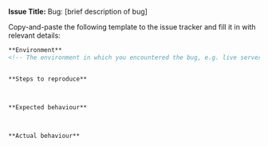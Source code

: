 **Issue Title:** Bug: [brief description of bug]

Copy-and-paste the following template to the issue tracker and fill it in with relevant details:
```markdown
**Environment**
<!-- The environment in which you encountered the bug, e.g. live server at `V5.93`, `master` branch at commit 1234567. -->


**Steps to reproduce**



**Expected behaviour**



**Actual behaviour**
```
